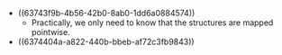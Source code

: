 - ((63743f9b-4b56-42b0-8ab0-1dd6a0884574))
	- Practically, we only need to know that the structures are mapped pointwise.
- ((6374404a-a822-440b-bbeb-af72c3fb9843))